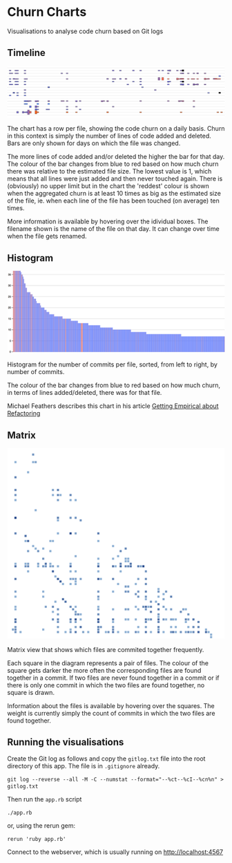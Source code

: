 # Churn Charts

Visualisations to analyse code churn based on Git logs


## Timeline

![Churn timeline image](docs/example-timeline.png)  
    
The chart has a row per file, showing the code churn on a daily basis. Churn in this context is simply the number of lines of code added and deleted. Bars are only shown for days on which the file was changed.

The more lines of code added and/or deleted the higher the bar for that day. The colour of the bar changes from blue to red based on how much churn there was relative to the estimated file size. The lowest value is 1, which means that all lines were just added and then never touched again. There is (obviously) no upper limit but in the chart the 'reddest' colour is shown when the aggregated churn is at least 10 times as big as the estimated size of the file, ie. when each line of the file has been touched (on average) ten times.

More information is available by hovering over the idividual boxes. The filename shown is the name of the file on that day. It can change over time when the file gets renamed.


## Histogram

![Churn histogram](docs/example-histogram.png)

Histogram for the number of commits per file, sorted, from left to right, by number of commits.

The colour of the bar changes from blue to red based on how much churn, in terms of lines added/deleted, there was for that file.

Michael Feathers describes this chart in his article [Getting Empirical about Refactoring](http://www.stickyminds.com/article/getting-empirical-about-refactoring)


## Matrix

![Churn matrix](docs/example-matrix.png)

Matrix view that shows which files are commited together frequently.

Each square in the diagram represents a pair of files. The colour of the square gets darker the more often the corresponding files are found together in a commit. If two files are never found together in a commit or if there is only one commit in which the two files are found together, no square is drawn.

Information about the files is available by hovering over the squares. The weight is currently simply the count of commits in which the two files are found together.


## Running the visualisations

Create the Git log as follows and copy the `gitlog.txt` file into the root directory of this app. The file is in `.gitignore` already.

    git log --reverse --all -M -C --numstat --format="--%ct--%cI--%cn%n" > gitlog.txt
    

Then run the `app.rb` script

    ./app.rb
    
or, using the rerun gem:

    rerun 'ruby app.rb' 

Connect to the webserver, which is usually running on [http://localhost:4567](http://localhost:4567)










    
    